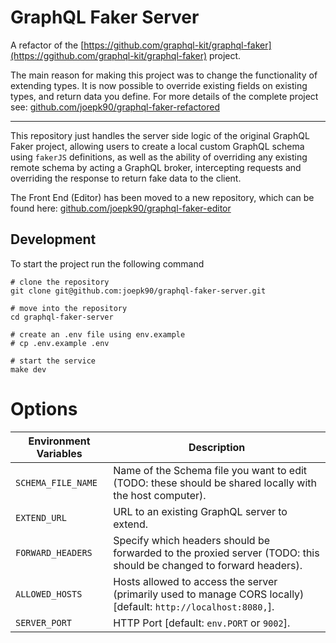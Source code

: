 # GraphQL Faker Server
A refactor of the [https://github.com/graphql-kit/graphql-faker](https://ggithub.com/graphql-kit/graphql-faker) project.

The main reason for making this project was to change the functionality of extending types. It is now possible to override existing fields on existing types, and return data you define. For more details of the complete project see:
[github.com/joepk90/graphql-faker-refactored](https://github.com/joepk90/graphql-faker-refactored)

---

This repository just handles the server side logic of the original GraphQL Faker project, allowing users to create a local custom GraphQL schema using `fakerJS` definitions, as well as the ability of overriding any existing remote schema by acting a GraphQL broker, intercepting requests and overriding the response to return fake data to the client.

The Front End (Editor) has been moved to a new repository, which can be found here:
[github.com/joepk90/graphql-faker-editor](https://github.com/joepk90/graphql-faker-editor) 

## Development

To start the project run the following command
```
# clone the repository
git clone git@github.com:joepk90/graphql-faker-server.git

# move into the repository
cd graphql-faker-server

# create an .env file using env.example
# cp .env.example .env

# start the service
make dev
```


# Options

| **Environment Variables**    | **Description**                                                                                         |
|------------------------------|---------------------------------------------------------------------------------------------------------|
| `SCHEMA_FILE_NAME`           | Name of the Schema file you want to edit (TODO: these should be shared locally with the host computer). |
| `EXTEND_URL`                 | URL to an existing GraphQL server to extend.                                                            |
| `FORWARD_HEADERS`             | Specify which headers should be forwarded to the proxied server (TODO: this should be changed to forward headers). |
| `ALLOWED_HOSTS`              | Hosts allowed to access the server (primarily used to manage CORS locally) [default: `http://localhost:8080,`].                             |
| `SERVER_PORT`                       | HTTP Port [default: `env.PORT` or `9002`].                                                              |

